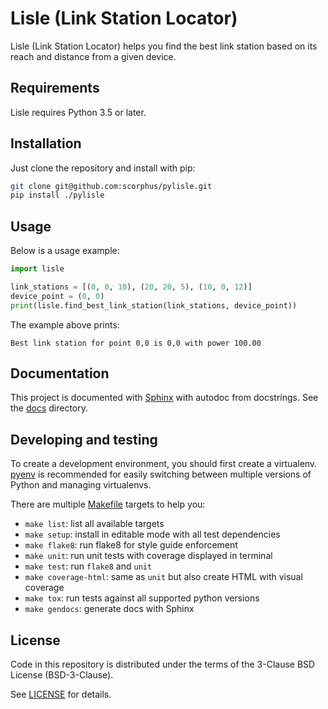 <!--
This file is part of Lisle
https://github.com/scorphus/pylisle

Licensed under the BSD-3-Clause license:
https://opensource.org/licenses/BSD-3-Clause
Copyright (c) 2018, Pablo S. Blum de Aguiar <scorphus@gmail.com>
-->

# Lisle (Link Station Locator)

Lisle (Link Station Locator) helps you find the best link station based on its
reach and distance from a given device.

## Requirements

Lisle requires Python 3.5 or later.

## Installation

Just clone the repository and install with pip:

```bash
git clone git@github.com:scorphus/pylisle.git
pip install ./pylisle
```

## Usage

Below is a usage example:

```python
import lisle

link_stations = [(0, 0, 10), (20, 20, 5), (10, 0, 12)]
device_point = (0, 0)
print(lisle.find_best_link_station(link_stations, device_point))
```

The example above prints:

```text
Best link station for point 0,0 is 0,0 with power 100.00
```

## Documentation

This project is documented with [Sphinx](http://www.sphinx-doc.org) with autodoc
from docstrings. See the [docs](docs) directory.

## Developing and testing

To create a development environment, you should first create a virtualenv.
[pyenv](https://github.com/pyenv/pyenv) is recommended for easily switching
between multiple versions of Python and managing virtualenvs.

There are multiple [Makefile](Makefile) targets to help you:

- `make list`: list all available targets
- `make setup`: install in editable mode with all test dependencies
- `make flake8`: run flake8 for style guide enforcement
- `make unit`: run unit tests with coverage displayed in terminal
- `make test`: run `flake8` and `unit`
- `make coverage-html`: same as `unit` but also create HTML with visual coverage
- `make tox`: run tests against all supported python versions
- `make gendocs`: generate docs with Sphinx

## License

Code in this repository is distributed under the terms of the 3-Clause BSD
License (BSD-3-Clause).

See [LICENSE](LICENSE) for details.
